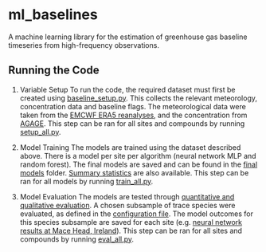 # ml_baselines
A machine learning library for the estimation of greenhouse gas baseline timeseries from high-frequency observations.

## Running the Code
1. Variable Setup
To run the code, the required dataset must first be created using [baseline_setup.py](https://github.com/kgerrand/ml_baselines/blob/main/setup/baselines_setup.py). 
This collects the relevant meteorology, concentration data and baseline flags. 
The meteorological data were taken from the [EMCWF ERA5 reanalyses](https://cds.climate.copernicus.eu/#!/search?text=ERA5&type=dataset&keywords=((%20%22Product%20type:%20Reanalysis%22%20)%20AND%20(%20%22Variable%20domain:%20Atmosphere%20(surface)%22%20)%20AND%20(%20%22Spatial%20coverage:%20Global%22%20)%20AND%20(%20%22Temporal%20coverage:%20Past%22%20)%20AND%20(%20%22Provider:%20Copernicus%20C3S%22%20))), and the concentration from [AGAGE](https://www-air.larc.nasa.gov/missions/agage/data/version-history/20250123).
This step can be ran for all sites and compounds by running [setup_all.py](https://github.com/kgerrand/ml_baselines/blob/main/setup/setup_all.py).

2. Model Training
The models are trained using the dataset described above. There is a model per site per algorithm (neural network MLP and random forest). The final models are saved and can be found in the [final models](https://github.com/kgerrand/ml_baselines/tree/main/models/model_files) folder. [Summary statistics](https://github.com/kgerrand/ml_baselines/blob/main/model_train/model_stats.csv) are also available.
This step can be ran for all models by running [train_all.py](https://github.com/kgerrand/ml_baselines/blob/main/model_train/train_all.py).

3. Model Evaluation
The models are tested through [quantitative and qualitative evaluation](https://github.com/kgerrand/ml_baselines/blob/main/model_eval/model_eval.py). A chosen subsample of trace species were evaluated, as defined in the [configuration file](https://github.com/kgerrand/ml_baselines/blob/main/config.py). The model outcomes for this species subsample are saved for each site (e.g. [neural network results at Mace Head, Ireland](https://github.com/kgerrand/ml_baselines/blob/main/model_eval/model_results/MHD/MHD_nn.csv)).
This step can be ran for all sites and compounds by running [eval_all.py](https://github.com/kgerrand/ml_baselines/blob/main/model_eval/eval_all.py).